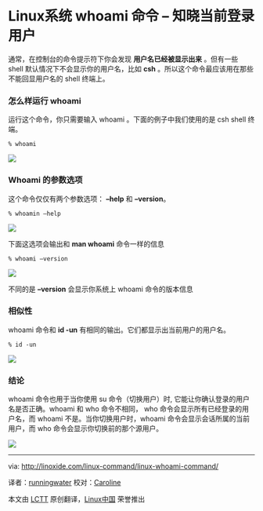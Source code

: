 Linux系统 whoami 命令 – 知晓当前登录用户 
================================================================================
通常，在控制台的命令提示符下你会发现 **用户名已经被显示出来** 。但有一些 shell 默认情况下不会显示你的用户名，比如 **csh** 。所以这个命令最应该用在那些不能回显用户名的 shell 终端上。

### 怎么样运行 whoami ###

运行这个命令，你只需要输入 whoami 。下面的例子中我们使用的是 csh shell 终端。

    % whoami

![](http://linoxide.com/wp-content/uploads/2013/12/csh.png)

### Whoami 的参数选项 ###

这个命令仅仅有两个参数选项： **–help** 和 **–version**。

    % whoamin –help

![](http://linoxide.com/wp-content/uploads/2013/12/whoami_help.png)

下面这选项会输出和 **man whoami** 命令一样的信息

    % whoami –version

![](http://linoxide.com/wp-content/uploads/2013/12/whoami_version.png)

不同的是 **–version** 会显示你系统上 whoami 命令的版本信息

### 相似性 ###

whoami 命令和 **id -un**  有相同的输出。它们都显示出当前用户的用户名。

    % id -un

![](http://linoxide.com/wp-content/uploads/2013/12/id-un.png)

### 结论 ###

whoami 命令也用于当你使用 su 命令（切换用户）时, 它能让你确认登录的用户名是否正确。whoami 和 who 命令不相同， who 命令会显示所有已经登录的用户名，而 whoami 不是。当你切换用户时，whoami 命令会显示会话所属的当前用户，而 who 命令会显示你切换前的那个源用户。

![](http://linoxide.com/wp-content/uploads/2013/12/whoami_vs_who.png)

--------------------------------------------------------------------------------

via: http://linoxide.com/linux-command/linux-whoami-command/

译者：[runningwater](https://github.com/runningwater) 校对：[Caroline](https://github.com/carolinewuyan)

本文由 [LCTT](https://github.com/LCTT/TranslateProject) 原创翻译，[Linux中国](http://linux.cn/) 荣誉推出
